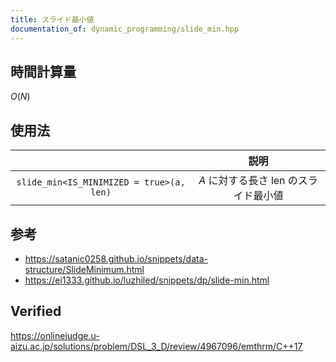 ```yaml
---
title: スライド最小値
documentation_of: dynamic_programming/slide_min.hpp
---
```



## 時間計算量

$O(N)$


## 使用法

||説明|
|:--:|:--:|
|`slide_min<IS_MINIMIZED = true>(a, len)`|$A$ に対する長さ $\mathrm{len}$ のスライド最小値|


## 参考

- https://satanic0258.github.io/snippets/data-structure/SlideMinimum.html
- https://ei1333.github.io/luzhiled/snippets/dp/slide-min.html


## Verified

https://onlinejudge.u-aizu.ac.jp/solutions/problem/DSL_3_D/review/4967096/emthrm/C++17

